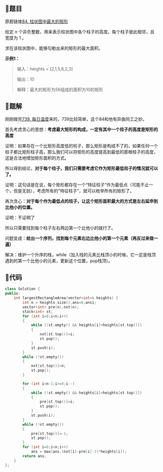 ## 🥤题目

原题链接[84. 柱状图中最大的矩形](https://leetcode-cn.com/problems/largest-rectangle-in-histogram/)

给定 *n* 个非负整数，用来表示柱状图中各个柱子的高度。每个柱子彼此相邻，且宽度为 1 。

求在该柱状图中，能够勾勒出来的矩形的最大面积。

**示例1：**

> 输入：heights = [2,1,5,6,2,3]
>
> 输出：10
>
> 解释：最大的矩形为56组成的面积为10的矩形

## 🧄题解

刚刚做完[739. 每日温度](https://leetcode-cn.com/problems/daily-temperatures/)来的，739比较简单，这个84和他有异曲同工之妙。

首先考虑贪心的思想：**考虑最大矩形的构成，一定有其中一个柱子的高度是矩形的高度**

证明：如果存在一个比矩形高度低的柱子，那么矩形是构成不了的，如果任何一个柱子都比矩形柱子高，那么我们可以将矩形的高度提高到最低的那根柱子的高度，这是合法地增加矩形面积的方式。



所以得到结论，**对于每个柱子，我们只需要考虑它作为矩形最低柱子的情况就可以了。**

证明：这句话是在说，每个矩形都存在一个“特征柱子”作为最低点（可能不止一个，但是无妨），考虑所有的”特征柱子“，就可以枚举所有的矩形了。



再次贪心：**对于每个作为最低点的柱子，让这个矩形面积最大的方式是左右延申到比他小的位置。**

证明：不证明了



所以只需要找到每个柱子左右两边第一个比他小的就行了。

问题变成：**给出一个序列，找到每个元素右边比他小的第一个元素（再反过来做一遍）**



解决：维护一个升序的栈，while（加入栈的元素比栈顶小的时候，它一定是栈顶遇到的第一个比他小的元素，更新这个位置，pop栈顶）。







## 🍱代码

```cpp
class Solution {
public:
    int largestRectangleArea(vector<int>& heights) {
        int n = heights.size(),ans=0,ansi;
        vector<int> pre(n),nxt(n);
        stack<int> st;
        for (int i=0;i<n;i++)
        {
            while (!st.empty() && heights[i]<heights[st.top()])
            {
                nxt[st.top()]=i;
                st.pop();
            }
            st.push(i);
        }
        while (!st.empty())
        {
            nxt[st.top()]=n;
            st.pop();
        }

        for (int i=n-1;i>=0;i--)
        {
            while (!st.empty() && heights[i]<heights[st.top()])
            {
                pre[st.top()]=i;
                st.pop();
            }
            st.push(i);
        }
        while (!st.empty())
        {
            pre[st.top()]=-1;
            st.pop();
        }
        for (int i=0;i<n;i++)
            ans = max(ans,(nxt[i]-pre[i]-1)*heights[i]);
        return ans;
    }
};
```

